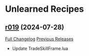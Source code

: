 # Unlearned Recipes

## [r019](https://github.com/TLDRMissions/UnlearnedRecipes/tree/r019) (2024-07-28)
[Full Changelog](https://github.com/TLDRMissions/UnlearnedRecipes/compare/r018...r019) [Previous Releases](https://github.com/TLDRMissions/UnlearnedRecipes/releases)

- Update TradeSkillFrame.lua  
